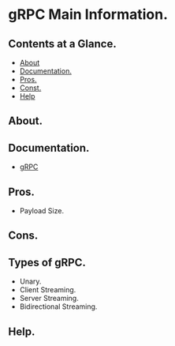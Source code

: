 # gRPC Main Information.





## Contents at a Glance.
* [About](#about)
* [Documentation.](#documentation)
* [Pros.](#pros)
* [Const.](#cons)
* [Help](#help)





## About.





## Documentation.
* [gRPC](https://grpc.io/)





## Pros.
* Payload Size.





## Cons.





## Types of gRPC.
* Unary.
* Client Streaming.
* Server Streaming.
* Bidirectional Streaming.





## Help.

